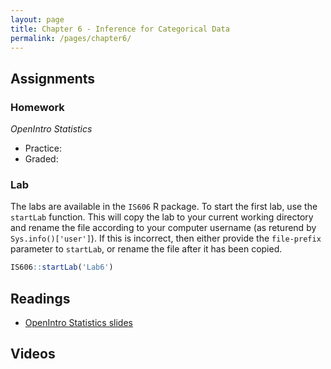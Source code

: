 ```yaml
---
layout: page
title: Chapter 6 - Inference for Categorical Data
permalink: /pages/chapter6/
---
```



## Assignments

### Homework

*OpenIntro Statistics*

* Practice:
* Graded:

### Lab

The labs are available in the `IS606` R package. To start the first lab, use the `startLab` function. This will copy the lab to your current working directory and rename the file according to your computer username (as returend by `Sys.info()['user']`). If this is incorrect, then either provide the `file-prefix` parameter to `startLab`, or rename the file after it has been copied.


```r
IS606::startLab('Lab6')
```


## Readings

* [OpenIntro Statistics slides](https://github.com/jbryer/IS606Fall2015/raw/master/Slides/OpenIntro/os2_slides_06.pdf)

## Videos


